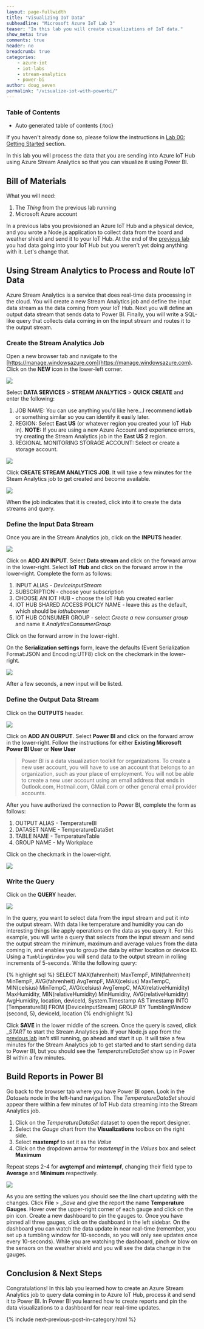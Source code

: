 ```yaml
---
layout: page-fullwidth
title: "Visualizing IoT Data"
subheadline: "Microsoft Azure IoT Lab 3"
teaser: "In this lab you will create visualizations of IoT data."
show_meta: true
comments: true
header: no
breadcrumb: true
categories:
	- azure-iot
    - iot-labs
    - stream-analytics
	- power-bi
author: doug_seven
permalink: "/visualize-iot-with-powerbi/"
---
```

### Table of Contents
*  Auto generated table of contents
{:toc}

If you haven't already done so, please follow the instructions in [Lab 00: Getting Started](/getting-started/) section.

In this lab you will process the data that you are sending into Azure IoT Hub using Azure Stream Analytics so that you can visualize it using Power BI.

## Bill of Materials
What you will need:

1. The _Thing_ from the previous lab running
2. Microsoft Azure account

In a previous labs you provisioned an Azure IoT Hub and a physical device, and you wrote a Node.js application to collect data from the board and weather shield and send it to your IoT Hub. At the end of the [previous lab](/sending-telemetry/) you had data going into your IoT Hub but you weren't yet doing anything with it. Let's change that.

## Using Stream Analytics to Process and Route IoT Data
Azure Stream Analytics is a service that does real-time data processing in the cloud. You will create a new Stream Analytics job and define the input data stream as the data coming from your IoT Hub. Next you will define an output data stream that sends data to Power BI. Finally, you will write a SQL-like query that collects data coming in on the input stream and routes it to the output stream. 

### Create the Stream Analytics Job
Open a new browser tab and navigate to the [https://manage.windowsazure.com](https://manage.windowsazure.com). Click on the __NEW__ icon in the lower-left corner.

<img src="/images/photon_lab07_5.png"/>

Select __DATA SERVICES__ > __STREAM ANALYTICS__ > __QUICK CREATE__ and enter the following:

1. JOB NAME: You can use anything you'd like here...I recommend __iotlab__ or something similar so you can identify it easily later.
2. REGION: Select __East US__ (or whatever region you created your IoT Hub in). __NOTE:__ If you are using a new Azure Account and experience errors, try creating the Stream Analytics job in the __East US 2__ region.
3. REGIONAL MONITORING STORAGE ACCOUNT: Select or create a storage account.

<img src="/images/newasa.png"/>

Click __CREATE STREAM ANALYTICS JOB__. It will take a few minutes for the Steam Analytics job to get created and become available. 

<img src="/images/asajobcreated.png"/>

When the job indicates that it is created, click into it to create the data streams and query.

### Define the Input Data Stream

Once you are in the Stream Analytics job, click on the __INPUTS__ header.

<img src="/images/asainputs.png"/>

Click on __ADD AN INPUT__.
Select __Data stream__ and click on the forward arrow in the lower-right.
Select __IoT Hub__ and click on the forward arrow in the lower-right.
Complete the form as follows:

1. INPUT ALIAS - _DeviceInputStream_
2. SUBSCRIPTION - choose your subscription
3. CHOOSE AN IOT HUB - choose the IoT Hub you created earlier
4. IOT HUB SHARED ACCESS POLICY NAME - leave this as the default, which should be _iothubowner_
5. IOT HUB CONSUMER GROUP - select _Create a new consumer group_ and name it _AnalyticsConsumerGroup_

Click on the forward arrow in the lower-right.

On the __Serialization settings__ form, leave the defaults (Event Serialization Format:JSON and Encoding:UTF8) click on the checkmark in the lower-right. 

<img src="/images/asainputform.png"/>

After a few seconds, a new input will be listed.

### Define the Output Data Stream

Click on the __OUTPUTS__ header.

<img src="/images/asaoutputs.png"/>

Click on __ADD AN OURPUT__.
Select __Power BI__ and click on the forward arrow in the lower-right.
Follow the instructions for either __Existing Microsoft Power BI User__ or __New User__

<blockquote>
Power BI is a data visualization toolkit for organizations. To create a new user account, you will have to use an account that belongs to an organization, such as your place of employment. You will not be able to create a new user account using an email address that ends in Outlook.com, Hotmail.com, GMail.com or other general email provider accounts.
</blockquote>

After you have authorized the connection to Power BI, complete the form as follows:

1. OUTPUT ALIAS - TemperatureBI
2. DATASET NAME - TemperatureDataSet
3. TABLE NAME - TemperatureTable
4. GROUP NAME - My Workplace

Click on the checkmark in the lower-right.

<img src="/images/asaoutputform.png"/>

### Write the Query

Click on the __QUERY__ header.

<img src="/images/asaquery.png"/>

In the query, you want to select data from the input stream and put it into the output stream. With data like temperature and humidity you can do interesting things like apply operations on the data as you query it. For this example, you will write a query that selects from the input stream and send the output stream the minimum, maximum and average values from the data coming in, and enables you to group the data by either location or device ID. Using a <code>TumblingWindow</code> you will send data to the output stream in rolling increments of 5-seconds.
Write the following query:

{% highlight sql %}
SELECT
    MAX(fahrenheit) MaxTempF,
    MIN(fahrenheit) MinTempF,
    AVG(fahrenheit) AvgTempF,
    MAX(celsius) MaxTempC,
    MIN(celsius) MinTempC,
    AVG(celsius) AvgTempC,
    MAX(relativeHumidity) MaxHumidity,
    MIN(relativeHumidity) MinHumidity,
    AVG(relativeHumidity) AvgHumidity,
    location,
    deviceId,
    System.Timestamp AS Timestamp
INTO
    [TemperatureBI]
FROM
    [DeviceInputStream]
GROUP BY
    TumblingWindow (second, 5), deviceId, location 
{% endhighlight %}

Click __SAVE__ in the lower middle of the screen. Once the query is saved, click __START_ to start the Stream Analytics job. If your Node.js app from the [previous lab][sending-telemetry] isn't still running, go ahead and start it up. It will take a few minutes for the Stream Analytics job to get started and to start sending data to Power BI, but you should see the _TemperatureDataSet_ show up in Power BI within a few minutes.

## Build Reports in Power BI

Go back to the browser tab where you have Power BI open. Look in the _Datasets_ node in the left-hand navigation. The _TemperatureDataSet_ should appear there within a few minutes of IoT Hub data streaming into the Stream Analytics job. 

1. Click on the _TemperatureDataSet_ dataset to open the report designer.
2. Select the _Gauge_ chart from the __Visualizations__ toolbox on the right side.
3. Select __maxtempf__ to set it as the _Value_
4. Click on the dropdown arrow for _maxtempf_ in the _Values_ box and select __Maximum__

Repeat steps 2-4 for __avgtempf__ and __mintempf__, changing their field type to __Average__ and __Minimum__ respectively.

<img src="/images/powerbi01.png"/>

As you are setting the values you should see the line chart updating with the changes. Click __File__ > __Save_ and give the report the name __Temperature Gauges__. Hover over the upper-right corner of each gauge and click on the pin icon. Create a new dashboard to pin the gauges to. Once you have pinned all three gauges, click on the dashboard in the left sidebar. On the dashboard you can watch the data update in near real-time (remember, you set up a tumbling window for 10-seconds, so you will only see updates once every 10-seconds). While you are watching the dashboard, pinch or blow on the sensors on the weather shield and you will see the data change in the gauges.

## Conclusion &amp; Next Steps

Congratulations! In this lab you learned how to create an Azure Stream Analytics job to query data coming in to Azure IoT Hub, process it and send it to Power BI. In Power BI you learned how to create reports and pin the data visualizations to a dashboard for near real-time updates.

{% include next-previous-post-in-category.html %}

[getting-started]: /getting-started/
[setup-azure-iot-hub]: /setup-azure-iot-hub/
[setup-photon]: /setup-photon/
[setup-arduino]: /setup-arduino/
[sending-telemetry]: /sending-telemetry/
[visualize-iot-with-powerbi]: /visualize-iot-with-powerbi/